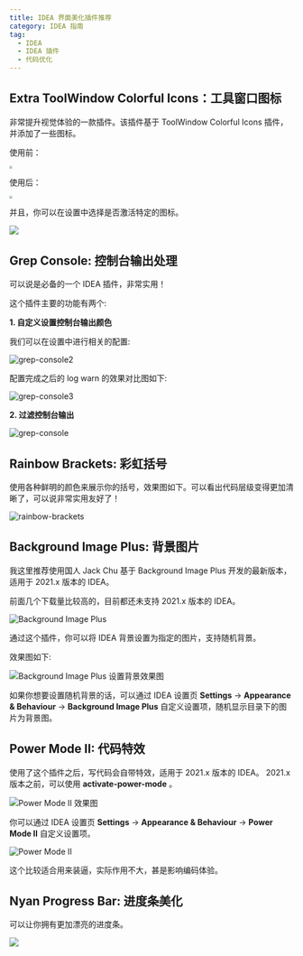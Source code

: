 ```yaml
---
title: IDEA 界面美化插件推荐
category: IDEA 指南
tag:
  - IDEA
  - IDEA 插件
  - 代码优化
---
```


## Extra ToolWindow Colorful Icons：工具窗口图标

非常提升视觉体验的一款插件。该插件基于 ToolWindow Colorful Icons 插件，并添加了一些图标。

使用前：

<img src="https://oss.javaguide.cn/idea/extra-toolwindow-colorful-icons-before.png" style="zoom: 33%;" />

使用后：

<img src="https://oss.javaguide.cn/idea/extra-toolwindow-colorful-icons-after.png" style="zoom:33%;" />

并且，你可以在设置中选择是否激活特定的图标。

![](https://oss.javaguide.cn/idea/extra-toolwindow-colorful-icons-settings.png)

## Grep Console: 控制台输出处理

可以说是必备的一个 IDEA 插件，非常实用！

这个插件主要的功能有两个:

**1. 自定义设置控制台输出颜色**

我们可以在设置中进行相关的配置:

![grep-console2](./assets/grep-console/grep-console2.png)

配置完成之后的 log warn 的效果对比图如下:

![grep-console3](./assets/grep-console/grep-console3.png)

**2. 过滤控制台输出**

![grep-console](./assets/grep-console/grep-console.gif)

## Rainbow Brackets: 彩虹括号

使用各种鲜明的颜色来展示你的括号，效果图如下。可以看出代码层级变得更加清晰了，可以说非常实用友好了！

![rainbow-brackets](./assets/rainbow-brackets.png)

## Background Image Plus: 背景图片

我这里推荐使用国人 Jack Chu 基于 Background Image Plus 开发的最新版本，适用于 2021.x 版本的 IDEA。

前面几个下载量比较高的，目前都还未支持 2021.x 版本的 IDEA。

![Background Image Plus](https://oss.javaguide.cn/idea/image-20211010174138279.png)

通过这个插件，你可以将 IDEA 背景设置为指定的图片，支持随机背景。

效果图如下:

![Background Image Plus 设置背景效果图](https://oss.javaguide.cn/idea/image-20211010173730828.png)

如果你想要设置随机背景的话，可以通过 IDEA 设置页 **Settings** -> **Appearance & Behaviour** -> **Background Image Plus** 自定义设置项，随机显示目录下的图片为背景图。

## Power Mode II: 代码特效

使用了这个插件之后，写代码会自带特效，适用于 2021.x 版本的 IDEA。 2021.x 版本之前，可以使用 **activate-power-mode** 。

![Power Mode II 效果图](./assets/power-mode/Power-Mode-II.gif)

你可以通过 IDEA 设置页 **Settings** -> **Appearance & Behaviour** -> **Power Mode II** 自定义设置项。

![Power Mode II](https://oss.javaguide.cn/idea/image-20211010175304108.png)

这个比较适合用来装逼，实际作用不大，甚是影响编码体验。

## Nyan Progress Bar: 进度条美化

可以让你拥有更加漂亮的进度条。

![](https://oss.javaguide.cn/idea/image-20211010175434133.png)



